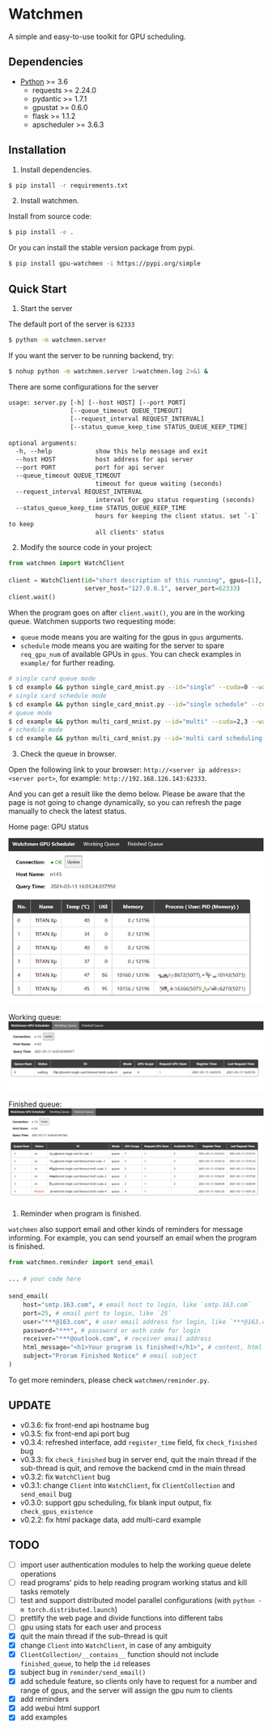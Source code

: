 # Watchmen
A simple and easy-to-use toolkit for GPU scheduling.

## Dependencies
- [Python](https://www.python.org/downloads/) >= 3.6
  - requests >= 2.24.0
  - pydantic >= 1.7.1
  - gpustat >= 0.6.0
  - flask >= 1.1.2
  - apscheduler >= 3.6.3

## Installation

1. Install dependencies. 
```bash
$ pip install -r requirements.txt
```

2. Install watchmen.

Install from source code:
```bash
$ pip install -e .
```

Or you can install the stable version package from pypi.
```bash
$ pip install gpu-watchmen -i https://pypi.org/simple
```

## Quick Start
1. Start the server

The default port of the server is `62333`
```bash
$ python -m watchmen.server
```

If you want the server to be running backend, try:
```bash
$ nohup python -m watchmen.server 1>watchmen.log 2>&1 &
```

There are some configurations for the server
```
usage: server.py [-h] [--host HOST] [--port PORT]
                 [--queue_timeout QUEUE_TIMEOUT]
                 [--request_interval REQUEST_INTERVAL]
                 [--status_queue_keep_time STATUS_QUEUE_KEEP_TIME]

optional arguments:
  -h, --help            show this help message and exit
  --host HOST           host address for api server
  --port PORT           port for api server
  --queue_timeout QUEUE_TIMEOUT
                        timeout for queue waiting (seconds)
  --request_interval REQUEST_INTERVAL
                        interval for gpu status requesting (seconds)
  --status_queue_keep_time STATUS_QUEUE_KEEP_TIME
                        hours for keeping the client status. set `-1` to keep
                        all clients' status
```

2. Modify the source code in your project:

```python
from watchmen import WatchClient

client = WatchClient(id="short description of this running", gpus=[1],
                     server_host="127.0.0.1", server_port=62333)
client.wait()
```

When the program goes on after `client.wait()`, you are in the working queue.
Watchmen supports two requesting mode:
- `queue` mode means you are waiting for the gpus in `gpus` arguments.
- `schedule` mode means you are waiting for the server to spare `req_gpu_num` of available GPUs in `gpus`.
You can check examples in `example/` for further reading.

```bash
# single card queue mode
$ cd example && python single_card_mnist.py --id="single" --cuda=0 --wait
# single card schedule mode
$ cd example && python single_card_mnist.py --id="single schedule" --cuda=0,2,3 --req_gpu_num=1 --wait_mode="schedule" --wait
# queue mode
$ cd example && python multi_card_mnist.py --id="multi" --cuda=2,3 --wait
# schedule mode
$ cd example && python multi_card_mnist.py --id='multi card scheduling wait' --cuda=1,0,3 --req_gpu_num=2 --wait="schedule"
```

3. Check the queue in browser.

Open the following link to your browser: `http://<server ip address>:<server port>`, for example: `http://192.168.126.143:62333`.

And you can get a result like the demo below.
Please be aware that the page is not going to change dynamically, so you can refresh the page manually to check the latest status.

Home page: GPU status

![HomePage](homepage.png)

Working queue:
![WorkingQueue](working_queue.png)

Finished queue:
![FinishedQueue](finished_queue.png)


1. Reminder when program is finished.

`watchmen` also support email and other kinds of reminders for message informing.
For example, you can send yourself an email when the program is finished.

```python
from watchmen.reminder import send_email

... # your code here

send_email(
    host="smtp.163.com", # email host to login, like `smtp.163.com`
    port=25, # email port to login, like `25`
    user="***@163.com", # user email address for login, like `***@163.com`
    password="***", # password or auth code for login
    receiver="***@outlook.com", # receiver email address
    html_message="<h1>Your program is finished!</h1>", # content, html format supported
    subject="Proram Finished Notice" # email subject
)
```

To get more reminders, please check `watchmen/reminder.py`.

## UPDATE
- v0.3.6: fix front-end api hostname bug
- v0.3.5: fix front-end api port bug
- v0.3.4: refreshed interface, add `register_time` field, fix `check_finished` bug
- v0.3.3: fix `check_finished` bug in server end, quit the main thread if the sub-thread is quit, and remove the backend cmd in the main thread
- v0.3.2: fix `WatchClient` bug
- v0.3.1: change `Client` into `WatchClient`, fix `ClientCollection` and `send_email` bug
- v0.3.0: support gpu scheduling, fix blank input output, fix `check_gpus_existence`
- v0.2.2: fix html package data, add multi-card example

## TODO
- [ ] import user authentication modules to help the working queue delete operations
- [ ] read programs' pids to help reading program working status and kill tasks remotely
- [ ] test and support distributed model parallel configurations (with `python -m torch.distributed.launch`)
- [ ] prettify the web page and divide functions into different tabs
- [ ] gpu using stats for each user and process
- [x] quit the main thread if the sub-thread is quit
- [x] change `Client` into `WatchClient`, in case of any ambiguity
- [x] `ClientCollection/__contains__` function should not include `finished_queue`, to help the `id` releases
- [x] subject bug in `reminder/send_email()`
- [x] add schedule feature, so clients only have to request for a number and range of gpus, and the server will assign the gpu num to clients
- [x] add reminders
- [x] add webui html support
- [x] add examples

